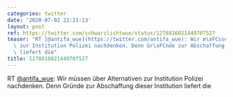 ```yaml
---
categories: twitter
date: '2020-07-02 22:21:13'
layout: post
ref: https://twitter.com/schwarzlichtwue/status/1278816021449707527
teaser: "RT [@antifa_wue](https://twitter.com/antifa_wue): Wir m\xFCssen \xFCber Alternativen\
  \ zur Institution Polizei nachdenken. Denn Gr\xFCnde zur Abschaffung dieser Institution\
  \ liefert die"
title: 1278816021449707527
---
```

RT [@antifa_wue](https://twitter.com/antifa_wue): Wir müssen über Alternativen zur Institution Polizei nachdenken. Denn Gründe zur Abschaffung dieser Institution liefert die